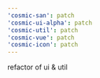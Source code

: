 ```yaml
---
'cosmic-san': patch
'cosmic-ui-alpha': patch
'cosmic-util': patch
'cosmic-vue': patch
'cosmic-icon': patch
---
```


refactor of ui & util

